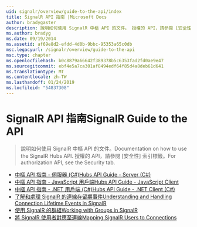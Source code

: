 ```yaml
---
uid: signalr/overview/guide-to-the-api/index
title: SignalR API 指南 |Microsoft Docs
author: bradygaster
description: 說明如何使用 SignalR 中樞 API 的文件。 授權的 API，請參閱 [安全性] 索引標籤。
ms.author: bradyg
ms.date: 09/19/2014
ms.assetid: af69e8d2-efdd-4d0b-9bbc-95353a65c0db
msc.legacyurl: /signalr/overview/guide-to-the-api
msc.type: chapter
ms.openlocfilehash: b0c8879a66642f389378b5c6353fad2fd0ae9e47
ms.sourcegitcommit: ebf4e5a7ca301af8494edf64f85d4a8deb61d641
ms.translationtype: MT
ms.contentlocale: zh-TW
ms.lasthandoff: 01/24/2019
ms.locfileid: "54837308"
---
```

<a name="signalr-guide-to-the-api"></a><span data-ttu-id="023cd-104">SignalR API 指南</span><span class="sxs-lookup"><span data-stu-id="023cd-104">SignalR Guide to the API</span></span>
====================
> <span data-ttu-id="023cd-105">說明如何使用 SignalR 中樞 API 的文件。</span><span class="sxs-lookup"><span data-stu-id="023cd-105">Documentation on how to use the SignalR Hubs API.</span></span> <span data-ttu-id="023cd-106">授權的 API，請參閱 [安全性] 索引標籤。</span><span class="sxs-lookup"><span data-stu-id="023cd-106">For authorization API, see the Security tab.</span></span>


- [<span data-ttu-id="023cd-107">中樞 API 指南 - 伺服器 (C#)</span><span class="sxs-lookup"><span data-stu-id="023cd-107">Hubs API Guide - Server (C#)</span></span>](hubs-api-guide-server.md)
- [<span data-ttu-id="023cd-108">中樞 API 指南 - JavaScript 用戶端</span><span class="sxs-lookup"><span data-stu-id="023cd-108">Hubs API Guide - JavaScript Client</span></span>](hubs-api-guide-javascript-client.md)
- [<span data-ttu-id="023cd-109">中樞 API 指南 - .NET 用戶端 (C#)</span><span class="sxs-lookup"><span data-stu-id="023cd-109">Hubs API Guide - .NET Client (C#)</span></span>](hubs-api-guide-net-client.md)
- [<span data-ttu-id="023cd-110">了解和處理 SignalR 的連線存留期事件</span><span class="sxs-lookup"><span data-stu-id="023cd-110">Understanding and Handling Connection Lifetime Events in SignalR</span></span>](handling-connection-lifetime-events.md)
- [<span data-ttu-id="023cd-111">使用 SignalR 的群組</span><span class="sxs-lookup"><span data-stu-id="023cd-111">Working with Groups in SignalR</span></span>](working-with-groups.md)
- [<span data-ttu-id="023cd-112">將 SignalR 使用者對應至連線</span><span class="sxs-lookup"><span data-stu-id="023cd-112">Mapping SignalR Users to Connections</span></span>](mapping-users-to-connections.md)
